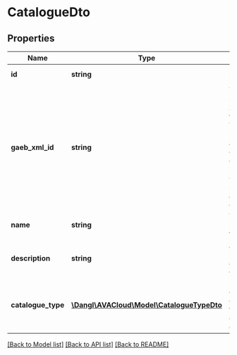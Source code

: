 # CatalogueDto

## Properties
Name | Type | Description | Notes
------------ | ------------- | ------------- | -------------
**id** | **string** | Elements GUID identifier. | 
**gaeb_xml_id** | **string** | This is used to store the GAEB XML Id within this Catalogue. This data is not used for any calculations or evaluations but only for GAEB serialization and deserialization. | [optional] 
**name** | **string** | The name that is given for this catalogue. | [optional] 
**description** | **string** | Additional information about this catalogue. | [optional] 
**catalogue_type** | [**\Dangl\AVACloud\Model\CatalogueTypeDto**](CatalogueTypeDto.md) | If given, this gives a classification for the contents of the catalogue | 

[[Back to Model list]](../README.md#documentation-for-models) [[Back to API list]](../README.md#documentation-for-api-endpoints) [[Back to README]](../README.md)


